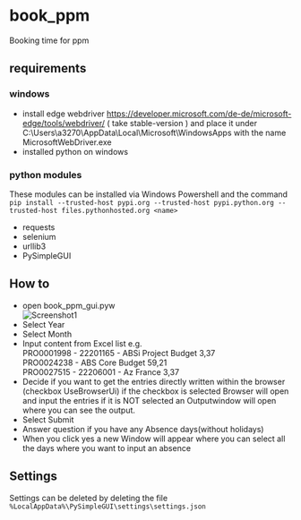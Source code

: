 # book_ppm
Booking time for ppm

## requirements
### windows
- install edge webdriver https://developer.microsoft.com/de-de/microsoft-edge/tools/webdriver/ ( take stable-version ) and place it under C:\Users\a3270\AppData\Local\Microsoft\WindowsApps with the name MicrosoftWebDriver.exe
- installed python on windows
### python modules
These modules can be installed via Windows Powershell and the command `pip install --trusted-host pypi.org --trusted-host pypi.python.org --trusted-host files.pythonhosted.org <name>`
- requests
- selenium
- urllib3
- PySimpleGUI

## How to
- open book_ppm_gui.pyw  
![Screenshot1](https://github.com/x3n0r/book_ppm/assets/33955757/06dbd3c0-6792-45eb-8681-53a0f05abeba)
- Select Year
- Select Month
- Input content from Excel list e.g.  
PRO0001998 - 22201165 - ABSi Project Budget	 3,37   
PRO0024238 - ABS Core Budget	 59,21   
PRO0027515 - 22206001 - Az France	 3,37  
- Decide if you want to get the entries directly written within the browser (checkbox UseBrowserUi)
    if the checkbox is selected Browser will open and input the entries
    if it is NOT selected an Outputwindow will open where you can see the output.
- Select Submit
- Answer question if you have any Absence days(without holidays)
- When you click yes a new Window will appear where you can select all the days where you want to input an absence


## Settings
Settings can be deleted by deleting the file `%LocalAppData%\PySimpleGUI\settings\settings.json`
